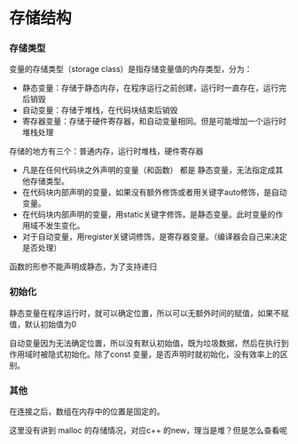 # 存储结构

### 存储类型

变量的存储类型（storage class）是指存储变量值的内存类型，分为：

* 静态变量：存储于静态内存，在程序运行之前创建，运行时一直存在，运行完后销毁
* 自动变量：存储于堆栈，在代码块结束后销毁
* 寄存器变量：存储于硬件寄存器，和自动变量相同。但是可能增加一个运行时堆栈处理

存储的地方有三个：普通内存，运行时堆栈，硬件寄存器

* 凡是在任何代码块之外声明的变量（和函数） 都是 静态变量，无法指定成其他存储类型。
* 在代码块内部声明的变量，如果没有额外修饰或者用关键字auto修饰，是自动变量。
* 在代码块内部声明的变量，用static关键字修饰，是静态变量。此时变量的作用域不发生变化。
* 对于自动变量，用register关键词修饰，是寄存器变量。（编译器会自己来决定是否处理）

函数的形参不能声明成静态，为了支持递归

### 初始化

静态变量在程序运行时，就可以确定位置，所以可以无额外时间的赋值，如果不赋值，默认初始值为0

自动变量因为无法确定位置，所以没有默认初始值，既为垃圾数据，然后在执行到作用域时被隐式初始化。除了const 变量，是否声明时就初始化，没有效率上的区别。

### 其他

在连接之后，数组在内存中的位置是固定的。



这里没有讲到 malloc 的存储情况，对应c++ 的new，理当是堆？但是怎么查看呢